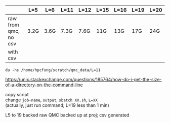 
|     | L=5 | L=6 | L=11 | L=12 | L=15 | L=16 | L=19 | L=20 |
| ------- | ------- | ------ | ------ | ------ | ----- | ------- | ---- | ---- |
| raw from qmc, no csv   | 3.2G | 3.6G | 7.3G| 7.6G | 11G | 13G | 17G | 24G |
| with csv   |         | |  |


```
du -hs /home/hpcfung/scratch/qmc_data/L=11
```
https://unix.stackexchange.com/questions/185764/how-do-i-get-the-size-of-a-directory-on-the-command-line

copy script  
change `job-name`, `output`, `sbatch XX.sh`, `L=XX`  
(actually, just run command; L=19 less than 1 min)

L5 to 19 backed raw QMC backed up at proj; csv generated  
